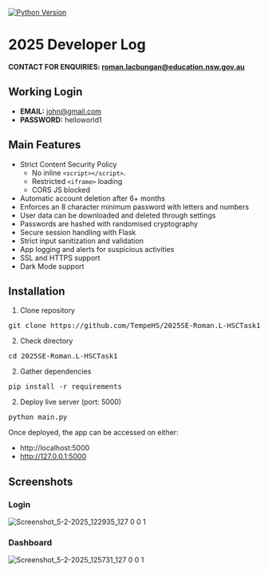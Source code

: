 [![Python Version](https://img.shields.io/badge/python-3.12.2-blue.svg?style=flat-square)](https://www.python.org/downloads/release/python-3122/)
# 2025 Developer Log
**CONTACT FOR ENQUIRIES: roman.lacbungan@education.nsw.gov.au**
## Working Login
- <b>EMAIL:</b> john@gmail.com
- <b>PASSWORD:</b> helloworld1

## Main Features
- Strict Content Security Policy
  - No inline `<script></script>`.
  - Restricted `<iframe>` loading
  - CORS JS blocked
- Automatic account deletion after 6+ months
- Enforces an 8 character minimum password with letters and numbers
- User data can be downloaded and deleted through settings
- Passwords are hashed with randomised cryptography
- Secure session handling with Flask
- Strict input sanitization and validation
- App logging and alerts for suspicious activities
- SSL and HTTPS support
- Dark Mode support

## Installation
1. Clone repository
<pre>git clone https://github.com/TempeHS/2025SE-Roman.L-HSCTask1</pre>

2. Check directory
<pre>cd 2025SE-Roman.L-HSCTask1</pre>
   
2. Gather dependencies
<pre>pip install -r requirements</pre>

2. Deploy live server (port: 5000)
<pre>python main.py</pre>

Once deployed, the app can be accessed on either:
- http://localhost:5000
- http://127.0.0.1:5000


## Screenshots
### Login
![Screenshot_5-2-2025_122935_127 0 0 1](https://github.com/user-attachments/assets/c0d6c315-e46d-49e5-a29d-fa52a181e826)

### Dashboard
![Screenshot_5-2-2025_125731_127 0 0 1](https://github.com/user-attachments/assets/83be37a5-8ebb-4231-9613-9eaad0c5ee50)
